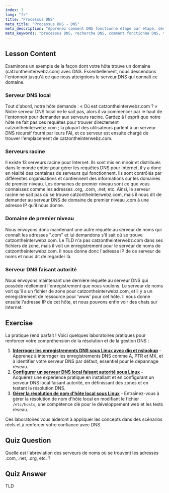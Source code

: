 ```yaml
---
index: 3
lang: "fr"
title: "Processus DNS"
meta_title: "Processus DNS - DNS"
meta_description: "Apprenez comment DNS fonctionne étape par étape, des serveurs racine au DNS faisant autorité. Comprenez le processus de recherche DNS pour les utilisateurs débutants et intermédiaires."
meta_keywords: "processus DNS, recherche DNS, comment fonctionne DNS, tutoriel DNS, DNS débutant, DNS Linux, TLD, serveurs racine"
---
```


## Lesson Content

Examinons un exemple de la façon dont votre hôte trouve un domaine (catzontheinterwebz.com) avec DNS. Essentiellement, nous descendons l'entonnoir jusqu'à ce que nous atteignions le serveur DNS qui connaît ce domaine.

### Serveur DNS local

Tout d'abord, notre hôte demande : « Où est catzontheinterwebz.com ? » Notre serveur DNS local ne le sait pas, alors il va commencer par le haut de l'entonnoir pour demander aux serveurs racine. Gardez à l'esprit que notre hôte ne fait pas ces requêtes pour trouver directement catzontheinterwebz.com ; la plupart des utilisateurs parlent à un serveur DNS récursif fourni par leurs FAI, et ce serveur est ensuite chargé de trouver l'emplacement de catzontheinterwebz.com.

### Serveurs racine

Il existe 13 serveurs racine pour Internet. Ils sont mis en miroir et distribués dans le monde entier pour gérer les requêtes DNS pour Internet, il y a donc en réalité des centaines de serveurs qui fonctionnent. Ils sont contrôlés par différentes organisations et contiennent des informations sur les domaines de premier niveau. Les domaines de premier niveau sont ce que vous connaissez comme les adresses .org, .com, .net, etc. Ainsi, le serveur racine ne sait pas où se trouve catzontheinterwebz.com, mais il nous dit de demander au serveur DNS de domaine de premier niveau .com à une adresse IP qu'il nous donne.

### Domaine de premier niveau

Nous envoyons donc maintenant une autre requête au serveur de noms qui connaît les adresses ".com" et lui demandons s'il sait où se trouve catzontheinterwebz.com. Le TLD n'a pas catzontheinterwebz.com dans ses fichiers de zone, mais il voit un enregistrement pour le serveur de noms de catzontheinterwebz.com. Il nous donne donc l'adresse IP de ce serveur de noms et nous dit de regarder là.

### Serveur DNS faisant autorité

Nous envoyons maintenant une dernière requête au serveur DNS qui possède réellement l'enregistrement que nous voulons. Le serveur de noms voit qu'il a un fichier de zone pour catzontheinterwebz.com, et il y a un enregistrement de ressource pour 'www' pour cet hôte. Il nous donne ensuite l'adresse IP de cet hôte, et nous pouvons enfin voir des chats sur Internet.

## Exercise

La pratique rend parfait ! Voici quelques laboratoires pratiques pour renforcer votre compréhension de la résolution et de la gestion DNS :

1. **[Interroger les enregistrements DNS sous Linux avec dig et nslookup](https://labex.io/fr/labs/linux-query-dns-records-in-linux-with-dig-and-nslookup)** - Apprenez à interroger les enregistrements DNS comme A, PTR et MX, et à identifier votre serveur DNS par défaut, essentiel pour le dépannage réseau.
2. **[Configurer un serveur DNS local faisant autorité sous Linux](https://labex.io/fr/labs/linux-set-up-a-local-authoritative-dns-server-on-linux)** - Acquérez une expérience pratique en installant et en configurant un serveur DNS local faisant autorité, en définissant des zones et en testant la résolution DNS.
3. **[Gérer la résolution de nom d'hôte local sous Linux](https://labex.io/fr/labs/linux-manage-local-hostname-resolution-in-linux)** - Entraînez-vous à gérer la résolution de nom d'hôte local en modifiant le fichier `/etc/hosts`, une compétence clé pour le développement web et les tests réseau.

Ces laboratoires vous aideront à appliquer les concepts dans des scénarios réels et à renforcer votre confiance avec DNS.

## Quiz Question

Quelle est l'abréviation des serveurs de noms où se trouvent les adresses .com, .net, .org, etc. ?

## Quiz Answer

TLD
